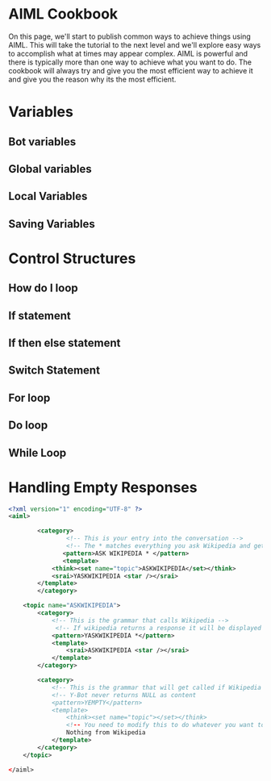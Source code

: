 # AIML Cookbook

On this page, we'll start to publish common ways to achieve things using AIML. This will take the tutorial to the next level and we'll explore easy ways to accomplish what at times may appear complex. AIML is powerful and there is typically more than one way to achieve what you want to do. The cookbook will always try and give you the most efficient way to achieve it and give you the reason why its the most efficient.

# Variables

## Bot variables

## Global variables

## Local Variables

## Saving Variables

# Control Structures

## How do I loop

## If statement

## If then else statement

## Switch Statement

## For loop

## Do loop

## While Loop

# Handling Empty Responses
```xml
<?xml version="1" encoding="UTF-8" ?>
<aiml>

        <category>
                <!-- This is your entry into the conversation -->
                <!-- The * matches everything you ask Wikipedia and gets passed into the topic -->
               <pattern>ASK WIKIPEDIA * </pattern>
               <template>
            <think><set name="topic">ASKWIKIPEDIA</set></think>
            <srai>YASKWIKIPEDIA <star /></srai>
        </template>
        </category>

    <topic name="ASKWIKIPEDIA">
        <category>
            <!-- This is the grammar that calls Wikipedia -->
             <!-- If wikipedia returns a response it will be displayed -->
            <pattern>YASKWIKIPEDIA *</pattern>
            <template>
                <srai>ASKWIKIPEDIA <star /></srai>
            </template>
        </category>

        <category>
            <!-- This is the grammar that will get called if Wikipedia return an empty string -->
            <!-- Y-Bot never returns NULL as content
            <pattern>YEMPTY</pattern>
            <template>
                <think><set name="topic"></set></think>
                <!-- You need to modify this to do whatever you want to if wikipedia returns empty string -->
                Nothing from Wikipedia
            </template>
        </category>
    </topic>

</aiml>
```

